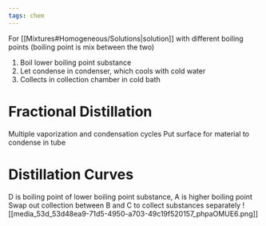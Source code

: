 ```yaml
---
tags: chem
---
```

For [[Mixtures#Homogeneous/Solutions|solution]] with different boiling points (boiling point is mix between the two)
1. Boil lower boiling point substance
2. Let condense in condenser, which cools with cold water
3. Collects in collection chamber in cold bath
# Fractional Distillation
Multiple vaporization and condensation cycles
Put surface for material to condense in tube 
# Distillation Curves
D is boiling point of lower boiling point substance, A is higher boiling point
Swap out collection between B and C to collect substances separately
![[media_53d_53d48ea9-71d5-4950-a703-49c19f520157_phpaOMUE6.png]]